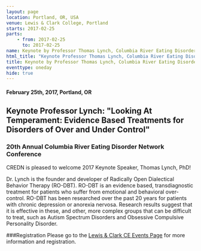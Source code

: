 ```yaml
---
layout: page
location: Portland, OR, USA
venue: Lewis & Clark College, Portland
starts: 2017-02-25
parts:
    - from: 2017-02-25
      to: 2017-02-25
name: Keynote by Professor Thomas Lynch, Columbia River Eating Disorder Network Conference
html_title: "Keynote Professor Thomas Lynch, Columbia River Eating Disorder Network Conference"
title: Keynote by Professor Thomas Lynch, Columbia River Eating Disorder Network Conference
eventtype: oneday
hide: true
---
```


#### February 25th, 2017, Portland, OR 

## Keynote Professor Lynch: "Looking At Temperament: Evidence Based Treatments for Disorders of Over and Under Control"
### 20th Annual Columbia River Eating Disorder Network Conference
CREDN is pleased to welcome 2017 Keynote Speaker, Thomas Lynch, PhD!

Dr. Lynch is the founder and developer of Radically Open Dialectical Behavior Therapy (RO-DBT).
RO-DBT is an evidence based, transdiagnostic treatment for patients who suffer from emotional and behavioral over-control. RO-DBT has been researched over the past 20 years for patients with chronic depression or anorexia nervosa. Research results suggest that it is effective in these, and other, more complex groups that can be difficult to treat, such as Autism Spectrum Disorders and Obsessive Compulsive Personality Disorder.

###Registration
Please go to the [Lewis & Clark CE Events Page](https://graduate.lclark.edu/programs/continuing_education/conferences/eating_disorders/) for more information and registration.
